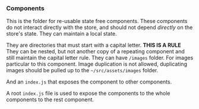 ### Components

This is the folder for re-usable state free components.
These components do not interact directly with the store, and should not depend _directly_ on the store's state. They can maintain a local state.

They are directories that must start with a capital letter. **THIS IS A RULE**
They can be nested, but not another copy of a repeating component and still maintain the capital letter rule.
They can have  `/images` folder. For images particular to this component. Image duplication is not allowed, duplicating images should be pulled up to the `~/src/assets/images` folder.

And an `index.js` that exposes the component to other components.

A root `index.js` file is used to expose the components to the whole components to the rest component.
